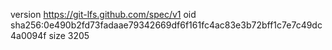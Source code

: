 version https://git-lfs.github.com/spec/v1
oid sha256:0e490b2fd73fadaae79342669df6f161fc4ac83e3b72bff1c7e7c49dc4a0094f
size 3205
